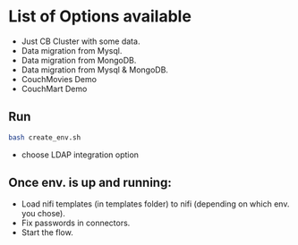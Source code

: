 # List of Options available
* Just CB Cluster with some data.
* Data migration from Mysql.
* Data migration from MongoDB.
* Data migration from Mysql \& MongoDB.
* CouchMovies Demo
* CouchMart Demo

## Run
```bash
bash create_env.sh
```
* choose LDAP integration option

## Once env. is up and running:
* Load nifi templates (in templates folder) to nifi (depending on which env. you chose).
* Fix passwords in connectors.
* Start the flow.
